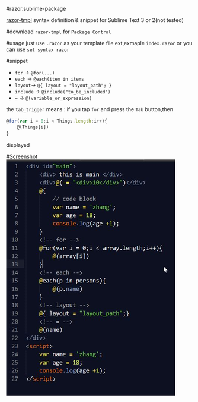 #razor.sublime-package

[razor-tmpl](https://github.com/magicdawn/razor-tmpl) syntax definition & snippet for Sublime Text 3 or 2(not tested)

#download
`razor-tmpl` for `Package Control`

#usage
just use `.razor` as your template file ext,exmaple `index.razor`
or you can use `set syntax razor`

#snippet
- `for`	->	`@for(...)`
- `each`	->	`@each(item in items`
- `layout`->	`@{ layout = "layout_path"; }`
- `include`	->	`@include("to_be_included")`
- `=`	->	`@(variable_or_expression)`

the `tab_trigger` means : 
if you tap `for` and press the `Tab` button,then
```js
@for(var i = 0;i < Things.length;i++){
	@(Things[i])
}
```
displayed



#Screenshot
![](razor.tmLanguage.screenshot.jpg)